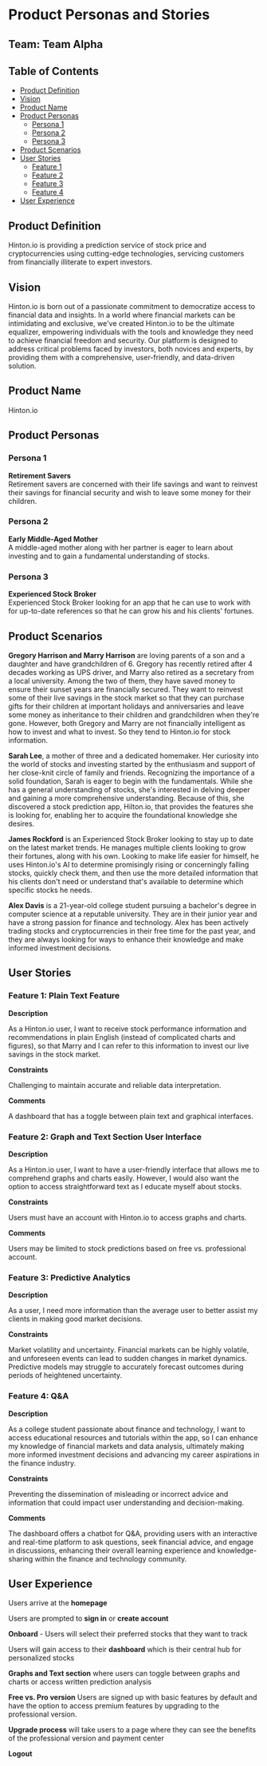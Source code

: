 # Product Personas and Stories

## Team: Team Alpha

## Table of Contents

- [Product Definition](#product-definition)
- [Vision](#vision)
- [Product Name](#product-name)
- [Product Personas](#product-personas)
  - [Persona 1](#persona-1)
  - [Persona 2](#persona-2)
  - [Persona 3](#persona-3)
- [Product Scenarios](#product-scenarios)
- [User Stories](#user-stories)
  - [Feature 1](#feature-1)
  - [Feature 2](#feature-2)
  - [Feature 3](#feature-3)
  - [Feature 4](#feature-4)
- [User Experience](#user-experience)

## Product Definition
Hinton.io is providing a prediction service of stock price and cryptocurrencies using cutting-edge technologies, servicing customers from financially illiterate to expert investors.

## Vision
Hinton.io is born out of a passionate commitment to democratize access to financial data and insights. In a world where financial markets can be intimidating and exclusive, we've created Hinton.io to be the ultimate equalizer, empowering individuals with the tools and knowledge they need to achieve financial freedom and security. Our platform is designed to address critical problems faced by investors, both novices and experts, by providing them with a comprehensive, user-friendly, and data-driven solution.

## Product Name
Hinton.io

## Product Personas

### Persona 1

**Retirement Savers**
<br>Retirement savers are concerned with their life savings and want to reinvest their savings for financial security and wish to leave some money for their children.

### Persona 2

**Early Middle-Aged Mother**
<br>A middle-aged mother along with her partner is eager to learn about investing and to gain a fundamental understanding of stocks.

### Persona 3

**Experienced Stock Broker**
<br>Experienced Stock Broker looking for an app that he can use to work with for up-to-date references so that he
can grow his and his clients' fortunes.

## Product Scenarios

**Gregory Harrison and Marry Harrison** are loving parents of a son and a daughter and have grandchildren of 6. Gregory has recently retired after 4 decades working as UPS driver, and Marry also retired as a secretary from a local university. Among the two of them, they have saved money to ensure their sunset years are financially secured. They want to reinvest some of their live savings in the stock market so that they can purchase gifts for their children at important holidays and anniversaries and leave some money as inheritance to their children and grandchildren when they're gone. However, both Gregory and Marry are not financially intelligent as how to invest and what to invest. So they tend to Hinton.io for stock information.

**Sarah Lee**, a mother of three and a dedicated homemaker. Her curiosity into the world of stocks and investing started by the enthusiasm and support of her close-knit circle of family and friends. Recognizing the importance of a solid foundation, Sarah is eager to begin with the fundamentals. While she has a general understanding of stocks, she's interested in delving deeper and gaining a more comprehensive understanding. Because of this, she discovered a stock prediction app, Hilton.io, that provides the features she is looking for, enabling her to acquire the foundational knowledge she desires.

**James Rockford** is an Experienced Stock Broker looking to stay up to date on the latest market trends. He manages multiple clients looking to grow their fortunes, along with his own. Looking to make life easier for himself, he uses Hinton.io's AI to determine promisingly rising or concerningly falling stocks, quickly check them, and then use the more detailed information that his clients don't need or understand that's available to determine which specific stocks he needs.

**Alex Davis** is a 21-year-old college student pursuing a bachelor's degree in computer science at a reputable university. They are in their junior year and have a strong passion for finance and technology. Alex has been actively trading stocks and cryptocurrencies in their free time for the past year, and they are always looking for ways to enhance their knowledge and make informed investment decisions.

## User Stories

### Feature 1: Plain Text Feature

**Description**

As a Hinton.io user, I want to receive stock performance information and recommendations in plain English (instead of complicated charts and figures), so that Marry and I can refer to this information to invest our live savings in the stock market.

**Constraints**

Challenging to maintain accurate and reliable data interpretation.

**Comments**

A dashboard that has a toggle between plain text and graphical interfaces.

### Feature 2: Graph and Text Section User Interface

**Description**

As a Hinton.io user, I want to have a user-friendly interface that allows me to comprehend graphs and charts easily. However, I would also want the option to access straightforward text as I educate myself about stocks.

**Constraints**

Users must have an account with Hinton.io to access graphs and charts.

**Comments**

Users may be limited to stock predictions based on free vs. professional account.

### Feature 3: Predictive Analytics

**Description**

As a user, I need more information than the average user to better assist my clients in making good market decisions.

**Constraints**

Market volatility and uncertainty. Financial markets can be highly volatile, and unforeseen events can lead to sudden changes in market dynamics. Predictive models may struggle to accurately forecast outcomes during periods of heightened uncertainty.

### Feature 4: Q&A

**Description**

As a college student passionate about finance and technology, I want to access educational resources and tutorials within the app, so I can enhance my knowledge of financial markets and data analysis, ultimately making more informed investment decisions and advancing my career aspirations in the finance industry.

**Constraints**

Preventing the dissemination of misleading or incorrect advice and information that could impact user understanding and decision-making.

**Comments**

The dashboard offers a chatbot for Q&A, providing users with an interactive and real-time platform to ask questions, seek financial advice, and engage in discussions, enhancing their overall learning experience and knowledge-sharing within the finance and technology community.

## User Experience

Users arrive at the **homepage**

Users are prompted to **sign in** or **create account**

**Onboard** - Users will select their preferred stocks that they want to track

Users will gain access to their **dashboard** which is their central hub for personalized stocks

**Graphs and Text section** where users can toggle between graphs and charts or access written prediction analysis

**Free vs. Pro version** Users are signed up with basic features by default and have the option to access premium features by upgrading to the professional version.

**Upgrade process** will take users to a page where they can see the benefits of the professional version and payment center

**Logout**
